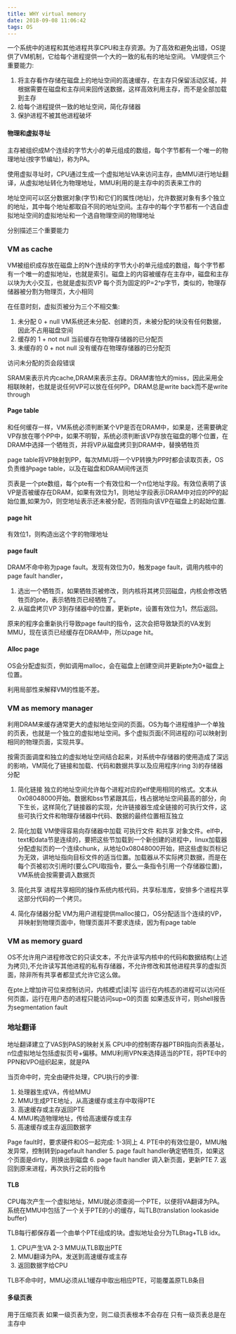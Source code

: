 ```yaml
---
title: WHY virtual memory
date: 2018-09-08 11:06:42
tags: OS
---
```


一个系统中的进程和其他进程共享CPU和主存资源。为了高效和避免出错，OS提供了VM机制，它给每个进程提供一个大的一致的私有的地址空间。
VM提供三个重要能力:

1. 将主存看作存储在磁盘上的地址空间的高速缓存，在主存只保留活动区域，并根据需要在磁盘和主存间来回传送数据，这样高效利用主存，而不是全部加载到主存
2. 给每个进程提供一致的地址空间，简化存储器
3. 保护进程不被其他进程破坏

#### 物理和虚拟寻址
主存被组织成M个连续的字节大小的单元组成的数组，每个字节都有一个唯一的物理地址(按字节编址)，称为PA。

使用虚拟寻址时，CPU通过生成一个虚拟地址VA来访问主存，由MMU进行地址翻译，从虚拟地址转化为物理地址，MMU利用的是主存中的页表来工作的

地址空间可以区分数据对象(字节)和它们的属性(地址)，允许数据对象有多个独立的地址，其中每个地址都取自不同的地址空间。主存中的每个字节都有一个选自虚拟地址空间的虚拟地址和一个选自物理空间的物理地址

分别描述三个重要能力
### VM as cache
VM被组织成存放在磁盘上的N个连续的字节大小的单元组成的数组，每个字节都有一个唯一的虚拟地址，也就是索引。磁盘上的内容被缓存在主存中，磁盘和主存以块为大小交互，也就是虚拟页VP
每个页为固定的P=2^p字节，类似的，物理存储器被分割为物理页，大小相同

在任意时刻，虚拟页被分为三个不相交集:

1. 未分配 0 + null
VM系统还未分配、创建的页，未被分配的块没有任何数据，因此不占用磁盘空间
2. 缓存的 1 + not null
当前缓存在物理存储器的已分配页
3. 未缓存的 0 + not null
没有缓存在物理存储器的已分配页

访问未分配的页会段错误

SRAM来表示片内cache,DRAM来表示主存。DRAM害怕大的miss，因此采用全相联映射，也就是说任何VP可以放在任何PP。DRAM总是write back而不是write through

#### Page table
和任何缓存一样，VM系统必须判断某个VP是否在DRAM中，如果是，还需要确定VP存放在哪个PP中，如果不明智，系统必须判断该VP存放在磁盘的哪个位置，在DRAM中选择一个牺牲页，并将VP从磁盘拷贝到DRAM中，替换牺牲页

page table将VP映射到PP，每次MMU将一个VP转换为PP时都会读取页表，OS负责维护page table，以及在磁盘和DRAM间传送页

页表是一个pte数组，每个pte有一个有效位和一个n位地址字段。有效位表明了该VP是否被缓存在DRAM，如果有效位为1，则地址字段表示DRAM中对应的PP的起始位置,如果为0，则空地址表示还未被分配，否则指向该VP在磁盘上的起始位置.

#### page hit
有效位1，则构造出这个字的物理地址

#### page fault
DRAM不命中称为page fault。发现有效位为0，触发page fault，调用内核中的page fault handler， 
1. 选出一个牺牲页，如果牺牲页被修改，则内核将其拷贝回磁盘，内核会修改牺牲页的pte，表示牺牲页已经牺牲了。
2. 从磁盘拷贝VP 3到存储器中的位置，更新pte，设置有效位为1，然后返回。

原来的程序会重新执行导致page fault的指令，这次会把导致缺页的VA发到MMU，现在该页已经缓存在DRAM中，所以page hit。

#### Alloc page
OS会分配虚拟页，例如调用malloc，会在磁盘上创建空间并更新pte为0+磁盘上位置。

利用局部性来解释VM的性能不差。

### VM as memory manager
利用DRAM来缓存通常更大的虚拟地址空间的页面。OS为每个进程维护一个单独的页表，也就是一个独立的虚拟地址空间。多个虚拟页面(不同进程的)可以映射到相同的物理页面，实现共享。

按需页面调度和独立的虚拟地址空间结合起来，对系统中存储器的使用造成了深远的影响，VM简化了链接和加载、代码和数据共享以及应用程序(ring 3)的存储器分配

1. 简化链接
独立的地址空间允许每个进程对应的elf使用相同的格式。文本从0x08048000开始。数据和bss节紧跟其后，栈占据地址空间最高的部分，向下生长，这样简化了链接器的实现，允许链接器生成全链接的可执行文件，这些可执行文件和物理存储器中代码、数据的最终位置相互独立

2. 简化加载
VM使得容易向存储器中加载 可执行文件 和共享 对象文件。elf中，text和data节是连续的，要把这些节加载到一个新创建的进程中，linux加载器分配虚拟页的一个连续chunk，从地址0x08048000开始，把这些虚拟页标记为无效，讲地址指向目标文件的适当位置。加载器从不实际拷贝数据，而是在每个页被初次引用时(要么CPU取指令，要么一条指令引用一个存储器位置)，VM系统会按需要调入数据页

3. 简化共享
进程共享相同的操作系统内核代码，共享标准库，安排多个进程共享这部分代码的一个拷贝。

4. 简化存储器分配
VM为用户进程提供malloc接口，OS分配适当个连续的VP，并映射到物理页面中，物理页面并不要求连续，因为有page table

### VM as memory guard
OS不允许用户进程修改它的只读文本，不允许读写内核中的代码和数据结构(上述为拷贝),不允许读写其他进程的私有存储器，不允许修改和其他进程共享的虚拟页面，除非所有共享者都显式允许它这么做。

在pte上增加许可位来控制访问，内核模式|读|写
运行在内核态的进程可以访问任何页面，运行在用户态的进程只能访问sup=0的页面
如果违反许可，则shell报告为segmentation fault

### 地址翻译
地址翻译建立了VAS到PAS的映射关系
CPU中的控制寄存器PTBR指向页表基址，n位虚拟地址包括虚拟页号+偏移。MMU利用VPN来选择适当的PTE，将PTE中的PPN和VPO组织起来，就是PA

当页命中时，完全由硬件处理，CPU执行的步骤:
1. 处理器生成VA，传给MMU
2. MMU生成PTE地址，从高速缓存或主存中取得PTE
3. 高速缓存或主存返回PTE
4. MMU构造物理地址，传给高速缓存或主存
5. 高速缓存或主存返回数据字

Page fault时，要求硬件和OS一起完成:
1-3同上
4. PTE中的有效位是0，MMU触发异常，控制转到pagefault handler
5. page fault handler确定牺牲页，如果这个页面是dirty，则换出到磁盘
6. page fault handler 调入新页面，更新PTE
7. 返回到原来进程，再次执行之前的指令

#### TLB
CPU每次产生一个虚拟地址，MMU就必须查阅一个PTE，以便将VA翻译为PA。系统在MMU中包括了一个关于PTE的小的缓存，叫TLB(translation lookaside buffer)

TLB每行都保存着一个由单个PTE组成的块。虚拟地址会分为TLBtag+TLB idx。

1. CPU产生VA
2-3 MMU从TLB取出PTE
4. MMU翻译为PA，发送到高速缓存或主存
5. 返回数据字给CPU

TLB不命中时，MMU必须从L1缓存中取出相应PTE，可能覆盖原TLB条目

#### 多级页表
用于压缩页表
如果一级页表为空，则二级页表根本不会存在
只有一级页表总是在主存中



















